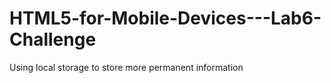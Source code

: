 # HTML5-for-Mobile-Devices---Lab6-Challenge
Using local storage to store more permanent information
